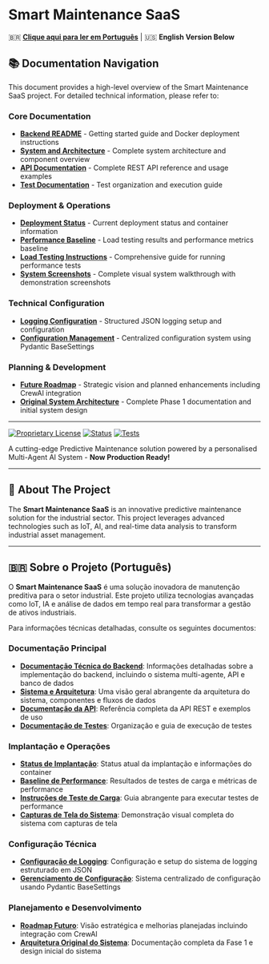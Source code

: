 # Smart Maintenance SaaS

🇧🇷 **[Clique aqui para ler em Português](#-sobre-o-projeto-português)** | 🇺🇸 **English Version Below**

## 📚 Documentation Navigation

This document provides a high-level overview of the Smart Maintenance SaaS project. For detailed technical information, please refer to:

### Core Documentation

- **[Backend README](./smart-maintenance-saas/README.md)** - Getting started guide and Docker deployment instructions
- **[System and Architecture](./smart-maintenance-saas/docs/SYSTEM_AND_ARCHITECTURE.md)** - Complete system architecture and component overview
- **[API Documentation](./smart-maintenance-saas/docs/api.md)** - Complete REST API reference and usage examples
- **[Test Documentation](./smart-maintenance-saas/tests/README.md)** - Test organization and execution guide

### Deployment & Operations

- **[Deployment Status](./smart-maintenance-saas/docs/DEPLOYMENT_STATUS.md)** - Current deployment status and container information
- **[Performance Baseline](./smart-maintenance-saas/docs/PERFORMANCE_BASELINE.md)** - Load testing results and performance metrics baseline
- **[Load Testing Instructions](./smart-maintenance-saas/docs/LOAD_TESTING_INSTRUCTIONS.md)** - Comprehensive guide for running performance tests
- **[System Screenshots](./smart-maintenance-saas/docs/SYSTEM_SCREENSHOTS.md)** - Complete visual system walkthrough with demonstration screenshots

### Technical Configuration

- **[Logging Configuration](./smart-maintenance-saas/core/logging_config.md)** - Structured JSON logging setup and configuration
- **[Configuration Management](./smart-maintenance-saas/core/config/README.md)** - Centralized configuration system using Pydantic BaseSettings

### Planning & Development

- **[Future Roadmap](./smart-maintenance-saas/docs/FUTURE_ROADMAP.md)** - Strategic vision and planned enhancements including CrewAI integration
- **[Original System Architecture](./smart-maintenance-saas/docs/original_full_system_architecture.md)** - Complete Phase 1 documentation and initial system design

---

[![Proprietary License](https://img.shields.io/badge/License-Proprietary-red.svg)](./LICENSE)
[![Status](https://img.shields.io/badge/Status-Production%20Ready-brightgreen)](.)
[![Tests](https://img.shields.io/badge/Tests-409%20Passed-brightgreen)](.)

A cutting-edge Predictive Maintenance solution powered by a personalised Multi-Agent AI System - **Now Production Ready!**

---

## 🎯 About The Project

The **Smart Maintenance SaaS** is an innovative predictive maintenance solution for the industrial sector. This project leverages advanced technologies such as IoT, AI, and real-time data analysis to transform industrial asset management.

---

## 🇧🇷 Sobre o Projeto (Português)

O **Smart Maintenance SaaS** é uma solução inovadora de manutenção preditiva para o setor industrial. Este projeto utiliza tecnologias avançadas como IoT, IA e análise de dados em tempo real para transformar a gestão de ativos industriais.

Para informações técnicas detalhadas, consulte os seguintes documentos:

### Documentação Principal

- **[Documentação Técnica do Backend](./smart-maintenance-saas/README.md)**: Informações detalhadas sobre a implementação do backend, incluindo o sistema multi-agente, API e banco de dados
- **[Sistema e Arquitetura](./smart-maintenance-saas/docs/SYSTEM_AND_ARCHITECTURE.md)**: Uma visão geral abrangente da arquitetura do sistema, componentes e fluxos de dados
- **[Documentação da API](./smart-maintenance-saas/docs/api.md)**: Referência completa da API REST e exemplos de uso
- **[Documentação de Testes](./smart-maintenance-saas/tests/README.md)**: Organização e guia de execução de testes

### Implantação e Operações

- **[Status de Implantação](./smart-maintenance-saas/docs/DEPLOYMENT_STATUS.md)**: Status atual da implantação e informações do container
- **[Baseline de Performance](./smart-maintenance-saas/docs/PERFORMANCE_BASELINE.md)**: Resultados de testes de carga e métricas de performance
- **[Instruções de Teste de Carga](./smart-maintenance-saas/docs/LOAD_TESTING_INSTRUCTIONS.md)**: Guia abrangente para executar testes de performance
- **[Capturas de Tela do Sistema](./smart-maintenance-saas/docs/SYSTEM_SCREENSHOTS.md)**: Demonstração visual completa do sistema com capturas de tela

### Configuração Técnica

- **[Configuração de Logging](./smart-maintenance-saas/core/logging_config.md)**: Configuração e setup do sistema de logging estruturado em JSON
- **[Gerenciamento de Configuração](./smart-maintenance-saas/core/config/README.md)**: Sistema centralizado de configuração usando Pydantic BaseSettings

### Planejamento e Desenvolvimento

- **[Roadmap Futuro](./smart-maintenance-saas/docs/FUTURE_ROADMAP.md)**: Visão estratégica e melhorias planejadas incluindo integração com CrewAI
- **[Arquitetura Original do Sistema](./smart-maintenance-saas/docs/original_full_system_architecture.md)**: Documentação completa da Fase 1 e design inicial do sistema